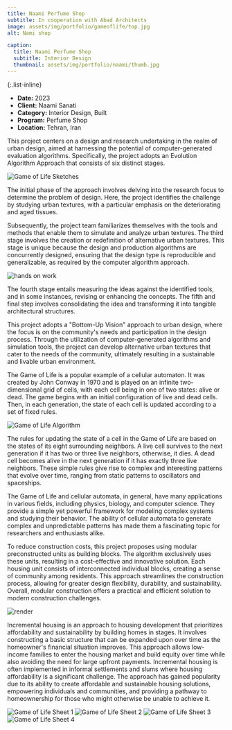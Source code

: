 ```yaml
---
title: Naami Perfume Shop
subtitle: In cooperation with Abad Architects
image: assets/img/portfolio/gameoflife/top.jpg
alt: Nami shop

caption:
  title: Naami Perfume Shop
  subtitle: Interior Design
  thumbnail: assets/img/portfolio/naami/thumb.jpg
---
```

{:.list-inline}

- **Date:** 2023
- **Client:** Naami Sanati
- **Category:** Interior Design, Built
- **Program:** Perfume Shop
- **Location:** Tehran, Iran

This project centers on a design and research undertaking in the realm of urban design, aimed at harnessing the potential of computer-generated evaluation algorithms. Specifically, the project adopts an Evolution Algorithm Approach that consists of six distinct stages.

<img src="assets/img/portfolio/gameoflife/sketches.gif" alt="Game of Life Sketches">

The initial phase of the approach involves delving into the research focus to determine the problem of design. Here, the project identifies the challenge by studying urban textures, with a particular emphasis on the deteriorating and aged tissues.

Subsequently, the project team familiarizes themselves with the tools and methods that enable them to simulate and analyze urban textures. The third stage involves the creation or redefinition of alternative urban textures. This stage is unique because the design and production algorithms are concurrently designed, ensuring that the design type is reproducible and generalizable, as required by the computer algorithm approach.

<img src="assets/img/portfolio/gameoflife/theclass.jpg" alt="hands on work">


The fourth stage entails measuring the ideas against the identified tools, and in some instances, revising or enhancing the concepts. The fifth and final step involves consolidating the idea and transforming it into tangible architectural structures.

This project adopts a "Bottom-Up Vision" approach to urban design, where the focus is on the community's needs and participation in the design process. Through the utilization of computer-generated algorithms and simulation tools, the project can develop alternative urban textures that cater to the needs of the community, ultimately resulting in a sustainable and livable urban environment.

The Game of Life is a popular example of a cellular automaton. It was created by John Conway in 1970 and is played on an infinite two-dimensional grid of cells, with each cell being in one of two states: alive or dead. The game begins with an initial configuration of live and dead cells. Then, in each generation, the state of each cell is updated according to a set of fixed rules.

<img src="assets/img/portfolio/gameoflife/alg.jpg" alt="Game of Life Algorithm">

The rules for updating the state of a cell in the Game of Life are based on the states of its eight surrounding neighbors. A live cell survives to the next generation if it has two or three live neighbors, otherwise, it dies. A dead cell becomes alive in the next generation if it has exactly three live neighbors. These simple rules give rise to complex and interesting patterns that evolve over time, ranging from static patterns to oscillators and spaceships.

The Game of Life and cellular automata, in general, have many applications in various fields, including physics, biology, and computer science. They provide a simple yet powerful framework for modeling complex systems and studying their behavior. The ability of cellular automata to generate complex and unpredictable patterns has made them a fascinating topic for researchers and enthusiasts alike.

To reduce construction costs, this project proposes using modular preconstructed units as building blocks. The algorithm exclusively uses these units, resulting in a cost-effective and innovative solution. Each housing unit consists of interconnected individual blocks, creating a sense of community among residents. This approach streamlines the construction process, allowing for greater design flexibility, durability, and sustainability. Overall, modular construction offers a practical and efficient solution to modern construction challenges.

<img src="assets/img/portfolio/gameoflife/render1.jpg" alt="render">

Incremental housing is an approach to housing development that prioritizes affordability and sustainability by building homes in stages. It involves constructing a basic structure that can be expanded upon over time as the homeowner's financial situation improves. This approach allows low-income families to enter the housing market and build equity over time while also avoiding the need for large upfront payments. Incremental housing is often implemented in informal settlements and slums where housing affordability is a significant challenge. The approach has gained popularity due to its ability to create affordable and sustainable housing solutions, empowering individuals and communities, and providing a pathway to homeownership for those who might otherwise be unable to achieve it.

<img src="assets/img/portfolio/gameoflife/sheet1.jpg" alt="Game of Life Sheet 1">
<img src="assets/img/portfolio/gameoflife/sheet2.jpg" alt="Game of Life Sheet 2">
<img src="assets/img/portfolio/gameoflife/sheet3.jpg" alt="Game of Life Sheet 3">
<img src="assets/img/portfolio/gameoflife/sheet4.jpg" alt="Game of Life Sheet 4">
